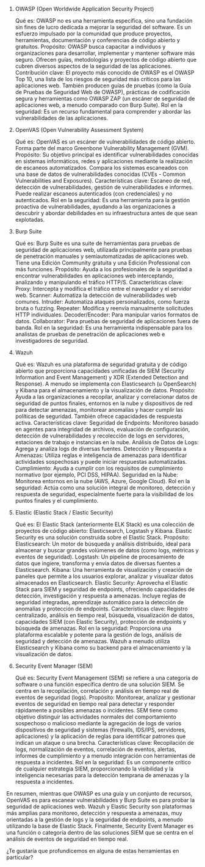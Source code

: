 
1. OWASP (Open Worldwide Application Security Project)

    Qué es: OWASP no es una herramienta específica, sino una fundación sin fines de lucro dedicada a mejorar la seguridad del software. Es un esfuerzo impulsado por la comunidad que produce proyectos, herramientas, documentación y conferencias de código abierto y gratuitos.
    Propósito: OWASP busca capacitar a individuos y organizaciones para desarrollar, implementar y mantener software más seguro. Ofrecen guías, metodologías y proyectos de código abierto que cubren diversos aspectos de la seguridad de las aplicaciones.
    Contribución clave: El proyecto más conocido de OWASP es el OWASP Top 10, una lista de los riesgos de seguridad más críticos para las aplicaciones web. También producen guías de pruebas (como la Guía de Pruebas de Seguridad Web de OWASP), prácticas de codificación segura y herramientas como OWASP ZAP (un escáner de seguridad de aplicaciones web, a menudo comparado con Burp Suite).
    Rol en la seguridad: Es un recurso fundamental para comprender y abordar las vulnerabilidades de las aplicaciones.

2. OpenVAS (Open Vulnerability Assessment System)

    Qué es: OpenVAS es un escáner de vulnerabilidades de código abierto. Forma parte del marco Greenbone Vulnerability Management (GVM).
    Propósito: Su objetivo principal es identificar vulnerabilidades conocidas en sistemas informáticos, redes y aplicaciones mediante la realización de escaneos automatizados. Compara los sistemas escaneados con una base de datos de vulnerabilidades conocidas (CVEs - Common Vulnerabilities and Exposures).
    Características clave: Escaneo de red, detección de vulnerabilidades, gestión de vulnerabilidades e informes. Puede realizar escaneos autenticados (con credenciales) y no autenticados.
    Rol en la seguridad: Es una herramienta para la gestión proactiva de vulnerabilidades, ayudando a las organizaciones a descubrir y abordar debilidades en su infraestructura antes de que sean explotadas.

3. Burp Suite

    Qué es: Burp Suite es una suite de herramientas para pruebas de seguridad de aplicaciones web, utilizada principalmente para pruebas de penetración manuales y semiautomatizadas de aplicaciones web. Tiene una Edición Community gratuita y una Edición Professional con más funciones.
    Propósito: Ayuda a los profesionales de la seguridad a encontrar vulnerabilidades en aplicaciones web interceptando, analizando y manipulando el tráfico HTTP/S.
    Características clave:
        Proxy: Intercepta y modifica el tráfico entre el navegador y el servidor web.
        Scanner: Automatiza la detección de vulnerabilidades web comunes.
        Intruder: Automatiza ataques personalizados, como fuerza bruta o fuzzing.
        Repeater: Modifica y reenvía manualmente solicitudes HTTP individuales.
        Decoder/Encoder: Para manipular varios formatos de datos.
        Collaborator: Para pruebas de seguridad de aplicaciones fuera de banda.
    Rol en la seguridad: Es una herramienta indispensable para los analistas de pruebas de penetración de aplicaciones web e investigadores de seguridad.

4. Wazuh

    Qué es: Wazuh es una plataforma de seguridad gratuita y de código abierto que proporciona capacidades unificadas de SIEM (Security Information and Event Management) y XDR (Extended Detection and Response). A menudo se implementa con Elasticsearch (u OpenSearch) y Kibana para el almacenamiento y la visualización de datos.
    Propósito: Ayuda a las organizaciones a recopilar, analizar y correlacionar datos de seguridad de puntos finales, entornos en la nube y dispositivos de red para detectar amenazas, monitorear anomalías y hacer cumplir las políticas de seguridad. También ofrece capacidades de respuesta activa.
    Características clave:
        Seguridad de Endpoints: Monitoreo basado en agentes para integridad de archivos, evaluación de configuración, detección de vulnerabilidades y recolección de logs en servidores, estaciones de trabajo e instancias en la nube.
        Análisis de Datos de Logs: Agrega y analiza logs de diversas fuentes.
        Detección y Respuesta a Amenazas: Utiliza reglas e inteligencia de amenazas para identificar actividades sospechosas y puede iniciar respuestas automatizadas.
        Cumplimiento: Ayuda a cumplir con los requisitos de cumplimiento normativo (por ejemplo, PCI DSS, HIPAA).
        Seguridad en la Nube: Monitorea entornos en la nube (AWS, Azure, Google Cloud).
    Rol en la seguridad: Actúa como una solución integral de monitoreo, detección y respuesta de seguridad, especialmente fuerte para la visibilidad de los puntos finales y el cumplimiento.

5. Elastic (Elastic Stack / Elastic Security)

    Qué es: El Elastic Stack (anteriormente ELK Stack) es una colección de proyectos de código abierto: Elasticsearch, Logstash y Kibana. Elastic Security es una solución construida sobre el Elastic Stack.
    Propósito:
        Elasticsearch: Un motor de búsqueda y análisis distribuido, ideal para almacenar y buscar grandes volúmenes de datos (como logs, métricas y eventos de seguridad).
        Logstash: Un pipeline de procesamiento de datos que ingiere, transforma y envía datos de diversas fuentes a Elasticsearch.
        Kibana: Una herramienta de visualización y creación de paneles que permite a los usuarios explorar, analizar y visualizar datos almacenados en Elasticsearch.
        Elastic Security: Aprovecha el Elastic Stack para SIEM y seguridad de endpoints, ofreciendo capacidades de detección, investigación y respuesta a amenazas. Incluye reglas de seguridad integradas, aprendizaje automático para la detección de anomalías y protección de endpoints.
    Características clave: Registro centralizado, análisis en tiempo real, búsqueda, visualización de datos, capacidades SIEM (con Elastic Security), protección de endpoints y búsqueda de amenazas.
    Rol en la seguridad: Proporciona una plataforma escalable y potente para la gestión de logs, análisis de seguridad y detección de amenazas. Wazuh a menudo utiliza Elasticsearch y Kibana como su backend para el almacenamiento y la visualización de datos.

6. Security Event Manager (SEM)

    Qué es: Security Event Management (SEM) se refiere a una categoría de software o una función específica dentro de una solución SIEM. Se centra en la recopilación, correlación y análisis en tiempo real de eventos de seguridad (logs).
    Propósito: Monitorear, analizar y gestionar eventos de seguridad en tiempo real para detectar y responder rápidamente a posibles amenazas o incidentes. SEM tiene como objetivo distinguir las actividades normales del comportamiento sospechoso o malicioso mediante la agregación de logs de varios dispositivos de seguridad y sistemas (firewalls, IDS/IPS, servidores, aplicaciones) y la aplicación de reglas para identificar patrones que indican un ataque o una brecha.
    Características clave: Recopilación de logs, normalización de eventos, correlación de eventos, alertas, informes de cumplimiento y a menudo integración con herramientas de respuesta a incidentes.
    Rol en la seguridad: Es un componente crítico de cualquier estrategia SIEM, proporcionando la visibilidad y la inteligencia necesarias para la detección temprana de amenazas y la respuesta a incidentes.

En resumen, mientras que OWASP es una guía y un conjunto de recursos, OpenVAS es para escanear vulnerabilidades y Burp Suite es para probar la seguridad de aplicaciones web. Wazuh y Elastic Security son plataformas más amplias para monitoreo, detección y respuesta a amenazas, muy orientadas a la gestión de logs y la seguridad de endpoints, a menudo utilizando la base de Elastic Stack. Finalmente, Security Event Manager es una función o categoría dentro de las soluciones SIEM que se centra en el análisis de eventos de seguridad en tiempo real.

¿Te gustaría que profundicemos en alguna de estas herramientas en particular?
